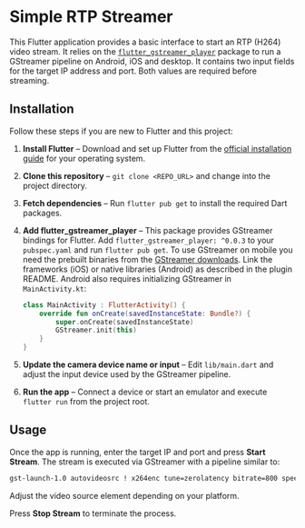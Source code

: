 # Simple RTP Streamer

This Flutter application provides a basic interface to start an RTP (H264) video
stream. It relies on the [`flutter_gstreamer_player`](https://pub.dev/packages/flutter_gstreamer_player)
package to run a GStreamer pipeline on Android, iOS and desktop. It contains two
input fields for the target IP address and port. Both values are required before
streaming.

## Installation

Follow these steps if you are new to Flutter and this project:

1. **Install Flutter** – Download and set up Flutter from the [official installation guide](https://flutter.dev/docs/get-started/install) for your operating system.
2. **Clone this repository** – `git clone <REPO_URL>` and change into the project directory.
3. **Fetch dependencies** – Run `flutter pub get` to install the required Dart packages.
4. **Add flutter_gstreamer_player** – This package provides GStreamer bindings
   for Flutter. Add `flutter_gstreamer_player: ^0.0.3` to your `pubspec.yaml`
   and run `flutter pub get`. To use GStreamer on mobile you need the prebuilt
   binaries from the [GStreamer downloads](https://gstreamer.freedesktop.org/download/).
   Link the frameworks (iOS) or native libraries (Android) as described in the
   plugin README. Android also requires initializing GStreamer in
   `MainActivity.kt`:

   ```kotlin
   class MainActivity : FlutterActivity() {
       override fun onCreate(savedInstanceState: Bundle?) {
           super.onCreate(savedInstanceState)
           GStreamer.init(this)
       }
   }
   ```
5. **Update the camera device name or input** – Edit `lib/main.dart` and adjust
   the input device used by the GStreamer pipeline.
6. **Run the app** – Connect a device or start an emulator and execute
   `flutter run` from the project root.

## Usage

Once the app is running, enter the target IP and port and press **Start Stream**.
The stream is executed via GStreamer with a pipeline similar to:

```bash
gst-launch-1.0 autovideosrc ! x264enc tune=zerolatency bitrate=800 speed-preset=superfast ! rtph264pay ! udpsink host=<IP> port=<PORT>
```

Adjust the video source element depending on your platform.

Press **Stop Stream** to terminate the process.
